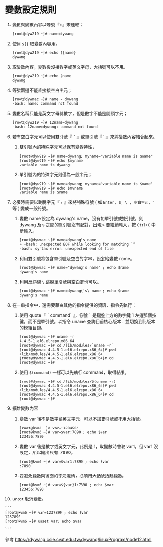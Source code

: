 # 變數設定規則

1.  變數與變數內容以等號『=』來連結；
    
    ```
    [root@dyw219 ~]# name=dywang
    
    ```
    
2.  使用 `${}` 取變數內容用。
    
    ```
    [root@dyw219 ~]# echo ${name}
    dywang
    
    ```
    
3.  取變數內容，變數後沒接數字或英文字母，大括號可以不用。
    
    ```
    [root@dyw219 ~]# echo $name
    dywang
    
    ```
    
4.  等號兩邊不能直接接空白字元；
    
    ```
    [root@dywmac ~]# name = dywang
    -bash: name: command not found
    
    ```
    
5.  變數名稱只能是英文字母與數字，但是數字不能是開頭字元；
    
    ```
    [root@dyw219 ~]# 12name=dywang
    -bash: 12name=dywang: command not found
    
    ```
    
6.  若有空白字元可以使用雙引號『 " 』或單引號『 ' 』來將變數內容結合起來。
    1.  雙引號內的特殊字元可以保有變數特性，
        
        ```
        [root@dyw219 ~]# name=dywang; myname="variable name is $name"
        [root@dyw219 ~]# echo $myname
        variable name is dywang
        
        ```
        
    2.  單引號內的特殊字元則僅為一般字元；
        
        ```
        [root@dyw219 ~]# name=dywang; myname='variable name is $name'
        [root@dyw219 ~]# echo $myname
        variable name is $name
        
        ```
        
7.  必要時需要以跳脫字元『 `\` 』來將特殊符號 ( 如 `Enter, $, \ , 空白字元, '` 等 ) 變成一般符號。
    1.  變數 name 設定為 dywang's name，沒有加單引號或雙引號，則 dywang 及 s 之間的單引號沒有配對，出現 `>` 要繼續輸入，按 `Ctrl+C` 中斷輸入。
        
        ```
        [root@dywmac ~]# name=dywang's name
        > -bash: unexpected EOF while looking for matching `”
        -bash: syntax error: unexpected end of file
        
        ```
        
    2.  利用雙引號將包含單引號及空白的字串，設定給變數 name。
        
        ```
        [root@dywmac ~]# name="dywang's name" ; echo $name
        dywang's name
        
        ```
        
    3.  利用反斜線 `\` 跳脫單引號與空白鍵也可以。
        
        ```
        [root@dywmac ~]# name=dywang\'s\ name ; echo $name
        dywang's name
        
        ```
        
8.  在一串指令中，還需要藉由其他的指令提供的資訊，指令先執行：
    1.  使用 quote 『 \` command\` 』，符號 `` ` `` 是鍵盤上方的數字鍵 1 左邊那個按鍵，而不是單引號。以指令 uname 查詢目前核心版本，並切換到此版本的模組目錄。
        
        ```
        [root@dywmac ~]# uname -r
        4.4.5-1.el6.elrepo.x86_64
        [root@dywmac ~]# cd /lib/modules/`uname -r`
        [root@dywmac 4.4.5-1.el6.elrepo.x86_64]# pwd
        /lib/modules/4.4.5-1.el6.elrepo.x86_64
        [root@dywmac 4.4.5-1.el6.elrepo.x86_64]# cd
        [root@dywmac ~]#
        
        ```
        
    2.  使用 `$(command)` 一樣可以先執行 command，取得結果。
        
        ```
        [root@dywmac ~]# cd /lib/modules/$(uname -r)
        [root@dywmac 4.4.5-1.el6.elrepo.x86_64]# pwd
        /lib/modules/4.4.5-1.el6.elrepo.x86_64
        [root@dywmac 4.4.5-1.el6.elrepo.x86_64]# cd
        [root@dywmac ~]#
        
        ```
        
9.  擴增變數內容
    1.  變數 var 後不是數字或英文字元，可以不加雙引號或不用大括號。
        
        ```
        [root@kvm6 ~]# var='123456'
        [root@kvm6 ~]# var=$var:7890 ; echo $var
        123456:7890
        
        ```
        
    2.  變數 var 後是數字或英文字元，此例是 1，取變數時會取 var1，但 var1 沒設定，所以輸出只有 :7890。
        
        ```
        [root@kvm6 ~]# var=$var1:7890 ; echo $var
        :7890
        
        ```
        
    3.  要避免變數與後面的字元混淆，必須用大括號括起變數。
        
        ```
        [root@kvm6 ~]# var=${var}1:7890 ; echo $var
        123456:7890
        
        ```
        
10.  unset 取消變數。
    
    ```
    [root@kvm6 ~]# var=1237890 ; echo $var
    1237890
    [root@kvm6 ~]# unset var; echo $var
    
    ```

參考
https://dywang.csie.cyut.edu.tw/dywang/linuxProgram/node12.html
